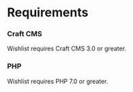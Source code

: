 # Requirements

### Craft CMS
Wishlist requires Craft CMS 3.0 or greater.

### PHP
Wishlist requires PHP 7.0 or greater.
